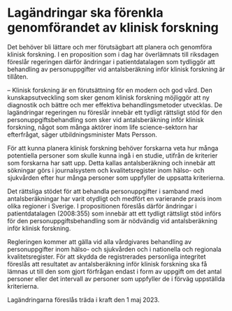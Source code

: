 # Lagändringar ska förenkla genomförandet av klinisk forskning

Det behöver bli lättare och mer förutsägbart att planera och genomföra klinisk forskning. I en proposition som i dag har överlämnats till riksdagen föreslår regeringen därför ändringar i patientdatalagen som tydliggör att behandling av personuppgifter vid antalsberäkning inför klinisk forskning är tillåten.

– Klinisk forskning är en förutsättning för en modern och god vård. Den kunskapsutveckling som sker genom klinisk forskning möjliggör att ny diagnostik och bättre och mer effektiva behandlingsmetoder utvecklas. De lagändringar regeringen nu föreslår innebär ett tydligt rättsligt stöd för den personuppgiftsbehandling som sker vid antalsberäkning inför klinisk forskning, något som många aktörer inom life science-sektorn har efterfrågat, säger utbildningsminister Mats Persson.

För att kunna planera klinisk forskning behöver forskarna veta hur många potentiella personer som skulle kunna ingå i en studie, utifrån de kriterier som forskarna har satt upp. Detta kallas antalsberäkning och innebär att sökningar görs i journalsystem och kvalitetsregister inom hälso- och sjukvården efter hur många personer som uppfyller de uppsatta kriterierna.

Det rättsliga stödet för att behandla personuppgifter i samband med antalsberäkningar har varit otydligt och medfört en varierande praxis inom olika regioner i Sverige. I propositionen föreslås därför ändringar i patientdatalagen (2008:355) som innebär att ett tydligt rättsligt stöd införs för den personuppgiftsbehandling som är nödvändig vid antalsberäkning inför klinisk forskning.

Regleringen kommer att gälla vid alla vårdgivares behandling av personuppgifter inom hälso- och sjukvården och i nationella och regionala kvalitetsregister. För att skydda de registrerades personliga integritet föreslås att resultatet av antalsberäkning inför klinisk forskning ska få lämnas ut till den som gjort förfrågan endast i form av uppgift om det antal personer eller det intervall av personer som uppfyller de i förväg uppställda kriterierna.

Lagändringarna föreslås träda i kraft den 1 maj 2023.
